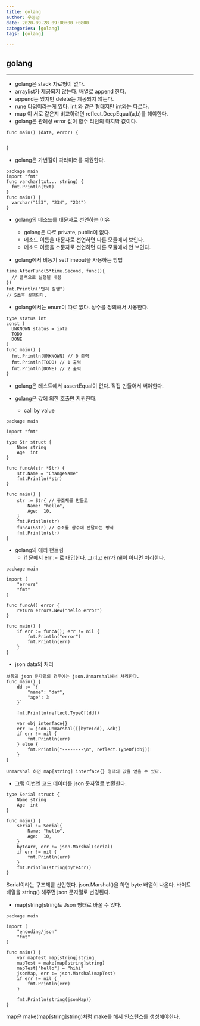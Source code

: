 ```yaml
---
title: golang
author: 우종선
date: 2020-09-28 09:00:00 +0800
categories: [golang]
tags: [golang]

---
```


## golang 

---

- golang은 stack 자료형이 없다.
- arraylist가 제공되지 않는다. 배열로 append 한다.
- append는 있지만 delete는 제공되지 않는다.
- rune 타입이라는게 있다. int 와 같은 형태지만 int와는 다르다.
- map 이 서로 같은지 비교하려면 reflect.DeepEqual(a,b)를 해야한다.
- golang은 관례상 error 값이 함수 리턴의 마지막 값이다.

```
func main() (data, error) {


}
```

- golang은 가변길이 파라미터를 지원한다.

```
package main
import "fmt"
func varchar(txt... string) {
  fmt.Println(txt)
}
func main() {
  varchar("123", "234", "234")
}
```
- golang의 메소드를 대문자로 선언하는 이유
  - golang은 따로 private, public이 없다. 
  - 메소드 이름을 대문자로 선언하면 다른 모듈에서 보인다.
  - 메소드 이름을 소문자로 선언하면 다른 모듈에서 안 보인다.

- golang에서 비동기 setTimeout을 사용하는 방법

```
time.AfterFunc(5*time.Second, func(){ 
  // 콜백으로 실행될 내용
})
fmt.Println("먼저 실행")
// 5초후 실행된다.

```

- golang에서는 enum이 따로 없다. 상수를 정의해서 사용한다.

```
type status int
const (
  UNKNOWN status = iota
  TODO
  DONE
)
func main() {
  fmt.Println(UNKNOWN) // 0 출력
  fmt.Println(TODO) // 1 출력
  fmt.Println(DONE) // 2 출력
}
```

- golang은 테스트에서 assertEqual이 없다. 직접 만들어서 써야한다.

- golang은 값에 의한 호출만 지원한다.
  - call by value
  
```
package main

import "fmt"

type Str struct {
	Name string
	Age  int
}

func funcA(str *Str) {
	str.Name = "ChangeName"
	fmt.Println(*str)
}

func main() {
	str := Str{ // 구조체를 만들고
		Name: "hello",
		Age:  10,
	}
	fmt.Println(str)
	funcA(&str) // 주소를 함수에 전달하는 방식
	fmt.Println(str)
}

```

- golang의 에러 핸들링
  - if 문에서 err := 로 대입한다. 그리고 err가 nil이 아니면 처리한다.

```
package main

import (
	"errors"
	"fmt"
)

func funcA() error {
	return errors.New("hello error")
}

func main() {
	if err := funcA(); err != nil {
		fmt.Println("error")
		fmt.Println(err)
	}
}

```

- json data의 처리

```
보통의 json 문자열의 경우에는 json.Unmarshal해서 처리한다.
func main() {
	dd := `{
		"name": "daf",
		"age": 3
	}`

	fmt.Println(reflect.TypeOf(dd))

	var obj interface{}
	err := json.Unmarshal([]byte(dd), &obj)
	if err != nil {
		fmt.Println(err)
	} else {
		fmt.Println("--------\n", reflect.TypeOf(obj))
	}
}

Unmarshal 하면 map[string] interface{} 형태의 값을 얻을 수 있다.
```

- 그럼 이번엔 코드 데이터를 json 문자열로 변환한다.

```
type Serial struct {
	Name string
	Age  int
}

func main() {
	serial := Serial{
		Name: "hello",
		Age:  10,
	}
	byteArr, err := json.Marshal(serial)
	if err != nil {
		fmt.Println(err)
	}
	fmt.Println(string(byteArr))
}
```

Serial이라는 구조체를 선언했다.
json.Marshal()을 하면 byte 배열이 나온다.
바이트 배열을 string() 해주면 json 문자열로 변경된다.

- map[string]string도 Json 형태로 바꿀 수 있다.

```
package main

import (
	"encoding/json"
	"fmt"
)

func main() {
	var mapTest map[string]string
	mapTest = make(map[string]string)
	mapTest["hello"] = "hihi"
	jsonMap, err := json.Marshal(mapTest)
	if err != nil {
		fmt.Println(err)
	}

	fmt.Println(string(jsonMap))
}

```

map은 make(map[string]string)처럼 make를 해서 인스턴스를 생성해야한다.




